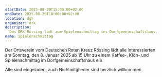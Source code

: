 ```yaml
---
startDate: 2025-08-20T15:00:00+02:00
endDate: 2025-08-20T18:00:00+02:00
location: dgh
organizer: drk
description:
  Das DRK Rössing lädt zum Spielenachmittag ins Dorfgemeinschaftshaus.
name: Spielenachmittag
---
```


Der Ortsverein vom Deutschen Roten Kreuz Rössing lädt alle Interessierten am
Sonntag, den 8. Januar 2025 ab 15 Uhr zu einem Kaffee-, Klön- und
Spielenachmittag im Dorfgemeinschaftshaus ein.

Alle sind eingeladen, auch Nichtmitglieder sind herzlich willkommen.
